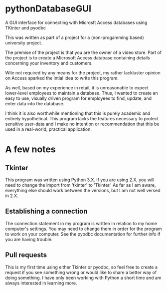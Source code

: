 # pythonDatabaseGUI
A GUI interface for connecting with Microsft Access databases using TKinter and pyodbc

This was written as part of a project for a (non-progamming based) university project.

The premise of the project is that you are the owner of a video store. Part of the project is to create a Microsoft Access database containing details concerning your inventory and customers.

Wile not required by any means for the project, my rather lackluster opinion on Access sparked the intial idea to write this program.

As well, based on my experience in retail, it is unreasonable to expect lower-level employees to maintain a database.
Thus, I wanted to create an easy to use, visually driven program for employees to find, update, and enter data into the database.

I think it is also worthwhile mentioning that this is purely academic and entirely hypothetical. This program lacks the features necessary
to protect sensitive user-data and I make no intention or recommendation that this be used in a real-world, practical application.

# A few notes
## Tkinter
This program was written using Python 3.X.
If you are using 2.X, you will need to change the import from 'tkinter' to 'Tkinter.'
As far as I am aware, everything else should work between the versions, but I am not well versed in 2.X.

## Establishing a connection
The connection statement in my program is written in relation to my home computer's settings.
You may need to change them in order for the program to work on your computer.
See the pyodbc documentation for further info if you are having trouble.

## Pull requests
This is my first time using either Tkinter or pyodbc, so feel free to create a request if you see something wrong or would like to
share a better way of doing something. I have only been working with Python a short time and am always interested in learning more.
